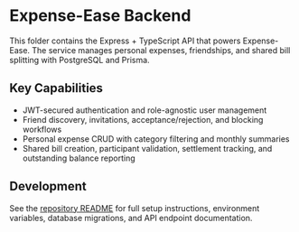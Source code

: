 # Expense-Ease Backend

This folder contains the Express + TypeScript API that powers Expense-Ease. The service manages personal expenses, friendships, and shared bill splitting with PostgreSQL and Prisma.

## Key Capabilities
- JWT-secured authentication and role-agnostic user management
- Friend discovery, invitations, acceptance/rejection, and blocking workflows
- Personal expense CRUD with category filtering and monthly summaries
- Shared bill creation, participant validation, settlement tracking, and outstanding balance reporting

## Development
See the [repository README](../README.md) for full setup instructions, environment variables, database migrations, and API endpoint documentation.